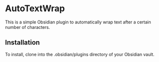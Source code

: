 # AutoTextWrap
This is a simple Obsidian plugin to automatically wrap text after a certain number of characters.

## Installation
To install, clone into the .obsidian/plugins directory of your Obsidian vault.
